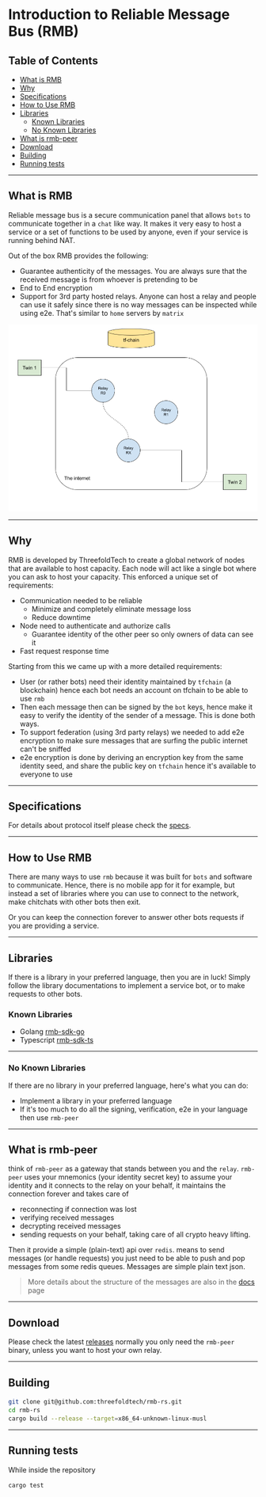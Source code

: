 <h1> Introduction to Reliable Message Bus (RMB) </h1>

<h2> Table of Contents </h2>

- [What is RMB](#what-is-rmb)
- [Why](#why)
- [Specifications](#specifications)
- [How to Use RMB](#how-to-use-rmb)
- [Libraries](#libraries)
  - [Known Libraries](#known-libraries)
  - [No Known Libraries](#no-known-libraries)
- [What is rmb-peer](#what-is-rmb-peer)
- [Download](#download)
- [Building](#building)
- [Running tests](#running-tests)

***
## What is RMB

Reliable message bus is a secure communication panel that allows `bots` to communicate together in a `chat` like way. It makes it very easy to host a service or a set of functions to be used by anyone, even if your service is running behind NAT.

Out of the box RMB provides the following:

- Guarantee authenticity of the messages. You are always sure that the received message is from whoever is pretending to be
- End to End encryption
- Support for 3rd party hosted relays. Anyone can host a relay and people can use it safely since there is no way messages can be inspected while using e2e. That's similar to `home` servers by `matrix`

![layout](img/layout.png)
***
## Why

RMB is developed by ThreefoldTech to create a global network of nodes that are available to host capacity. Each node will act like a single bot where you can ask to host your capacity. This enforced a unique set of requirements:

- Communication needed to be reliable
  - Minimize and completely eliminate message loss
  - Reduce downtime
- Node need to authenticate and authorize calls
  - Guarantee identity of the other peer so only owners of data can see it
- Fast request response time

Starting from this we came up with a more detailed requirements:

- User (or rather bots) need their identity maintained by `tfchain` (a blockchain) hence each bot needs an account on tfchain to be able to use `rmb`
- Then each message then can be signed by the `bot` keys, hence make it easy to verify the identity of the sender of a message. This is done both ways.
- To support federation (using 3rd party relays) we needed to add e2e encryption to make sure messages that are surfing the public internet can't be sniffed
- e2e encryption is done by deriving an encryption key from the same identity seed, and share the public key on `tfchain` hence it's available to everyone to use
***
## Specifications

For details about protocol itself please check the [specs](./rmb_specs.md).
***
## How to Use RMB

There are many ways to use `rmb` because it was built for `bots` and software to communicate. Hence, there is no mobile app for it for example, but instead a set of libraries where you can use to connect to the network, make chitchats with other bots then exit.

Or you can keep the connection forever to answer other bots requests if you are providing a service.
***
## Libraries

If there is a library in your preferred language, then you are in luck! Simply follow the library documentations to implement a service bot, or to make requests to other bots.

### Known Libraries

- Golang [rmb-sdk-go](https://github.com/threefoldtech/rmb-sdk-go)
- Typescript [rmb-sdk-ts](https://github.com/threefoldtech/rmb-sdk-ts)
***
### No Known Libraries

If there are no library in your preferred language, here's what you can do:

- Implement a library in your preferred language
- If it's too much to do all the signing, verification, e2e in your language then use `rmb-peer`
***
## What is rmb-peer

think of `rmb-peer` as a gateway that stands between you and the `relay`. `rmb-peer` uses your mnemonics (your identity secret key) to assume your identity and it connects to the relay on your behalf, it maintains the connection forever and takes care of

- reconnecting if connection was lost
- verifying received messages
- decrypting received messages
- sending requests on your behalf, taking care of all crypto heavy lifting.

Then it provide a simple (plain-text) api over `redis`. means to send messages (or handle requests) you just need to be able to push and pop messages from some redis queues. Messages are simple plain text json.

> More details about the structure of the messages are also in the [docs](docs/readme.md) page
***
## Download

Please check the latest [releases](https://github.com/threefoldtech/rmb-rs/releases) normally you only need the `rmb-peer` binary, unless you want to host your own relay.
***
## Building

```bash
git clone git@github.com:threefoldtech/rmb-rs.git
cd rmb-rs
cargo build --release --target=x86_64-unknown-linux-musl
```
***
## Running tests

While inside the repository

```bash
cargo test
```
